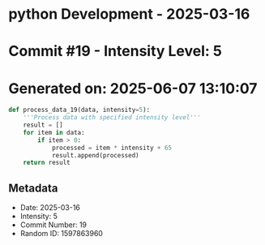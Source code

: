 ﻿# python Development - 2025-03-16
# Commit #19 - Intensity Level: 5
# Generated on: 2025-06-07 13:10:07
```python
def process_data_19(data, intensity=5):
    '''Process data with specified intensity level'''
    result = []
    for item in data:
        if item > 0:
            processed = item * intensity + 65
            result.append(processed)
    return result
```
## Metadata
- Date: 2025-03-16
- Intensity: 5
- Commit Number: 19
- Random ID: 1597863960
